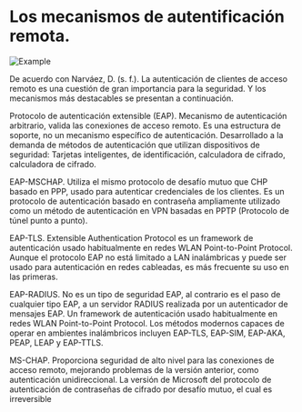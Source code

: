 # Los mecanismos de autentificación remota.

![Example](https://github.com/MariaDelCarmenHernandezDiaz/Recursos-Test/blob/main/Practicas/20160615060659_doble-factor.png?raw=true "Example")

De acuerdo con Narváez, D. (s. f.). La autenticación de clientes de acceso remoto es una cuestión de gran importancia para la seguridad. Y los mecanismos más destacables se presentan a continuación.

Protocolo de autenticación extensible (EAP). Mecanismo de autenticación arbitrario, valida las conexiones de acceso remoto. Es una estructura de soporte, no un mecanismo específico de autenticación. Desarrollado a la demanda de métodos de autenticación que utilizan dispositivos de seguridad: Tarjetas inteligentes, de identificación, calculadora de cifrado, calculadora de cifrado.

EAP-MSCHAP. Utiliza el mismo protocolo de desafío mutuo que CHP basado en PPP, usado para autenticar credenciales de los clientes. Es un protocolo de autenticación basado en contraseña ampliamente utilizado como un método de autenticación en VPN basadas en PPTP (Protocolo de túnel punto a punto).

EAP-TLS. Extensible Authentication Protocol es un framework de autenticación usado habitualmente en redes WLAN Point-to-Point Protocol. Aunque el protocolo EAP no está limitado a LAN inalámbricas y puede ser usado para autenticación en redes cableadas, es más frecuente su uso en las primeras. 

EAP-RADIUS. No es un tipo de seguridad EAP, al contrario es el paso de cualquier tipo EAP, a un servidor RADIUS realizada por un autenticador de mensajes EAP. Un framework de autenticación usado habitualmente en redes WLAN Point-to-Point Protocol. Los métodos modernos capaces de operar en ambientes inalámbricos incluyen EAP-TLS, EAP-SIM, EAP-AKA, PEAP, LEAP y EAP-TTLS.

MS-CHAP. Proporciona seguridad de alto nivel para las conexiones de acceso remoto, mejorando problemas de la versión anterior, como autenticación unidireccional. La versión de Microsoft del protocolo de autenticación de contraseñas de cifrado por desafío mutuo, el cual es irreversible
